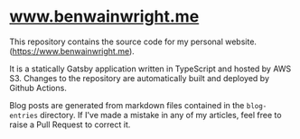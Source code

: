 # www.benwainwright.me

This repository contains the source code for my personal website.
(https://www.benwainwright.me).

It is a statically Gatsby application written in TypeScript and hosted by AWS
S3. Changes to the repository are automatically built and deployed by Github
Actions.

Blog posts are generated from markdown files contained in the `blog-entries`
directory. If I've made a mistake in any of my articles, feel free to raise a
Pull Request to correct it.
